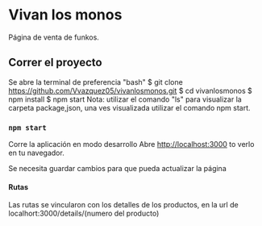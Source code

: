 # Vivan los monos

Página de venta de funkos.

## Correr el proyecto

Se abre la terminal de preferencia "bash"
$ git clone https://github.com/Vvazquez05/vivanlosmonos.git
$ cd vivanlosmonos
$ npm install
$ npm start
Nota: utilizar el comando "ls" para visualizar la carpeta package,json, una ves visualizada utilizar el comando npm start.

### `npm start`

Corre la aplicación en modo desarrollo
Abre [http://localhost:3000](http://localhost:3000) to verlo en tu navegador.

Se necesita guardar cambios para que pueda actualizar la página

#### Rutas

Las rutas se vincularon con los detalles de los productos, en la url de localhort:3000/details/(numero del producto)
